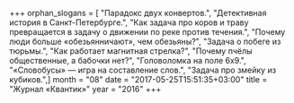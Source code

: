 +++
orphan_slogans = [ "Парадокс двух конвертов.", "Детективная история в Санкт-Петербурге.", "Как задача про коров и траву превращается в задачу о движении по реке против течения.", "Почему люди больше «обезьянничают», чем обезьяны?", "Задача о побеге из тюрьмы.", "Как работает магнитная стрелка?", "Почему пчёлы общественные, а бабочки нет?", "Головоломка на поле 6x9.", "«Словобусы» — игра на составление слов.", "Задача про змейку из кубиков.",]
month = "08"
date = "2017-05-25T15:51:35+03:00"
title = "Журнал «Квантик»"
year = "2016"
+++
